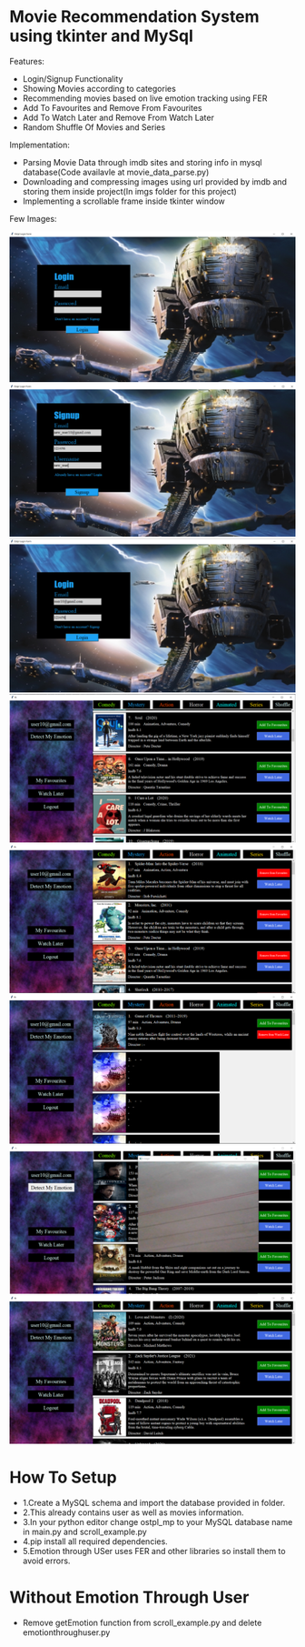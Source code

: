 # Movie Recommendation System using tkinter and MySql

Features:
* Login/Signup Functionality
* Showing Movies according to categories
* Recommending movies based on live emotion tracking using FER
* Add To Favourites and Remove From Favourites
* Add To Watch Later and Remove From Watch Later
* Random Shuffle Of Movies and Series

Implementation:
* Parsing Movie Data through imdb sites and storing info in mysql database(Code availavle at movie_data_parse.py)
* Downloading and compressing images using url provided by imdb and storing them inside project(In imgs folder for this project)
* Implementing a scrollable frame inside tkinter window

Few Images:

![](imgs/m1.PNG)
![](imgs/m8.PNG)
![](imgs/m2.PNG)
![](imgs/m3.PNG)
![](imgs/m4.PNG)
![](imgs/m5.PNG)
![](imgs/m6.PNG)
![](imgs/m7.PNG)

# How To Setup

* 1.Create a MySQL schema and import the database provided in folder.
* 2.This already contains user as well as movies information.
* 3.In your python editor change ostpl_mp to your MySQL database name in main.py and scroll_example.py
* 4.pip install all required dependencies.
* 5.Emotion through USer uses FER and other libraries so install them to avoid errors.


# Without Emotion Through User
* Remove getEmotion function from scroll_example.py and delete emotionthroughuser.py